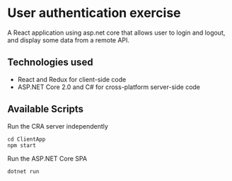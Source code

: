 # User authentication exercise
A React application using asp.net core that allows user to login and logout, and display some data from a remote API.

## Technologies used

- React and Redux for client-side code
- ASP.NET Core 2.0 and C# for cross-platform server-side code

## Available Scripts

Run the CRA server independently

```
cd ClientApp
npm start
```

Run the ASP.NET Core SPA
```
dotnet run
```